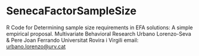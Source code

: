 # SenecaFactorSampleSize
R Code for Determining sample size requirements in EFA solutions: A simple empirical proposal. Multivariate Behavioral Research
Urbano Lorenzo-Seva & Pere Joan Ferrando
Universitat Rovira i Virgili
email: urbano.lorenzo@urv.cat

